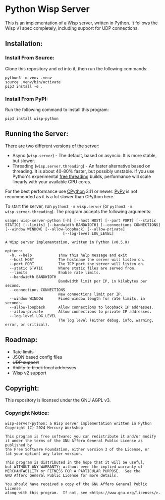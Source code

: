 # Python Wisp Server

This is an implementation of a [Wisp](https://github.com/MercuryWorkshop/wisp-protocol) server, written in Python. It follows the Wisp v1 spec completely, including support for UDP connections.

## Installation:
### Install From Source:
Clone this repository and cd into it, then run the following commands:
```
python3 -m venv .venv
source .venv/bin/activate
pip3 install -e .
```

### Install From PyPI:
Run the following command to install this program:
```
pip3 install wisp-python
```

## Running the Server:
There are two different versions of the server:
- Async (`wisp.server`) - The default, based on asyncio. It is more stable, but slower.
- Threading (`wisp.server.threading`) - An faster alternative based on threading. It is about 40-80% faster, but possibly unstable. If you use Python's experimental [free threading](https://docs.python.org/3/howto/free-threading-python.html) builds, performance will scale linearly with your available CPU cores.

For the best performance use [CPython](https://github.com/python/cpython) 3.11 or newer. [PyPy](https://github.com/pypy/pypy) is not recommended as it is a lot slower than CPython here. 

To start the server, run `python3 -m wisp.server` (or `python3 -m wisp.server.threading`). The program accepts the following arguments:
```
usage: wisp-server-python [-h] [--host HOST] [--port PORT] [--static STATIC] [--limits] [--bandwidth BANDWIDTH] [--connections CONNECTIONS] [--window WINDOW] [--allow-loopback] [--allow-private]
                          [--log-level LOG_LEVEL]

A Wisp server implementation, written in Python (v0.5.0)

options:
  -h, --help            show this help message and exit
  --host HOST           The hostname the server will listen on.
  --port PORT           The TCP port the server will listen on.
  --static STATIC       Where static files are served from.
  --limits              Enable rate limits.
  --bandwidth BANDWIDTH
                        Bandwidth limit per IP, in kilobytes per second.
  --connections CONNECTIONS
                        New connections limit per IP.
  --window WINDOW       Fixed window length for rate limits, in seconds.
  --allow-loopback      Allow connections to loopback IP addresses.
  --allow-private       Allow connections to private IP addresses.
  --log-level LOG_LEVEL
                        The log level (either debug, info, warning, error, or critical).
```

## Roadmap:
- ~~Rate limits~~
- JSON based config files
- ~~UDP support~~
- ~~Ability to block local addresses~~
- Wisp v2 support

## Copyright:
This repository is licensed under the GNU AGPL v3.

### Copyright Notice:
```
wisp-server-python: a Wisp server implementation written in Python
Copyright (C) 2024 Mercury Workshop

This program is free software: you can redistribute it and/or modify
it under the terms of the GNU Affero General Public License as published by
the Free Software Foundation, either version 3 of the License, or
(at your option) any later version.

This program is distributed in the hope that it will be useful,
but WITHOUT ANY WARRANTY; without even the implied warranty of
MERCHANTABILITY or FITNESS FOR A PARTICULAR PURPOSE.  See the
GNU Affero General Public License for more details.

You should have received a copy of the GNU Affero General Public License
along with this program.  If not, see <https://www.gnu.org/licenses/>.
```